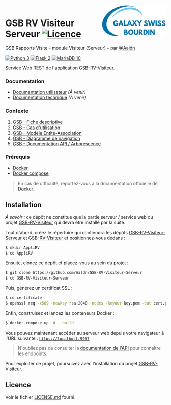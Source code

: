 <img src="app/static/logo.png" align="right" width="200px"/>

GSB RV Visiteur Serveur [![Licence](https://img.shields.io/badge/licence-MIT-2fba00.svg?style=flat-square)](https://github.com/Aaldn/GSB-RV-Visiteur-Serveur/blob/master/LICENSE.md)
========================

GSB Rapports Visite - module Visiteur (Serveur) – par [@Aaldn](https://github.com/Aaldn)

[![Python 3](https://img.shields.io/badge/Python-3.10-3775ab.svg?style=flat-square&logo=python&logoColor=ffffff)](https://www.python.org/)
[![Flask 2](https://img.shields.io/badge/Flask-2.0-ffffff.svg?style=flat-square&logo=flask)](https://flask.palletsprojects.com/en/2.0.x/)
[![MariaDB 10](https://img.shields.io/badge/MariaDB-10.5-c0765a.svg?style=flat-square&logo=mariadb)](https://mariadb.org/)

Service Web REST de l'application [GSB-RV-Visiteur](https://github.com/Aaldn/GSB-RV-Visiteur).

### Documentation

  * [Documentation utilisateur](docs/Documentation-Utilisateur.pdf) _(À venir)_
  * [Documentation technique](docs/Documentation-Technique.pdf) _(À venir)_

### Contexte

1. [GSB - Fiche descriptive](docs/01-GSB-AppliRV-FicheDescriptive.pdf)
2. [GSB - Cas d'utilisation](docs/02-GSB-AppliRV-Visiteur-UC.pdf)
3. [GSB - Modèle Entité-Association](docs/03-GSB-AppliRV-MEA.pdf)
4. [GSB - Diagramme de navigation](docs/04-GSB-AppliRV-Navigation.pdf)
5. [GSB - Documentation API / Arborescence](docs/05-GSB-AppliRV-Documentation-API.pdf)

### Prérequis

  * [Docker](https://docs.docker.com/get-docker)
  * [Docker compose](https://docs.docker.com/compose/install)

> En cas de difficulté, reportez-vous à la documentation officielle de [Docker](https://docs.docker.com/).

## Installation

_À savoir :_ ce dépôt ne constitue que la partie serveur / service web du projet [GSB-RV-Visiteur](https://github.com/Aaldn/GSB-RV-Visiteur) qui devra être installé par la suite.

Tout d'abord, créez le répertoire qui contiendra les dépôts [GSB-RV-Visiteur-Serveur](https://github.com/Aaldn/GSB-RV-Visiteur-Serveur) et [GSB-RV-Visiteur](https://github.com/Aaldn/GSB-RV-Visiteur) et positionnez-vous dedans : 

```bash
$ mkdir AppliRV
$ cd AppliRV
```

Ensuite, clonez ce dépôt et placez-vous au sein du projet :

```bash
$ git clone https://github.com/Aaldn/GSB-RV-Visiteur-Serveur
$ cd GSB-RV-Visiteur-Serveur
```

Puis, générez un certificat SSL :

```bash
$ cd certificate
$ openssl req -x509 -newkey rsa:2048 -nodes -keyout key.pem -out cert.pem -days 365 -config openssl.cnf
```

Enfin, construisez et lancez les conteneurs Docker :

```bash
$ docker-compose up -d --build
```

Vous pouvez maintenant accéder au serveur web depuis votre navigateur à l'URL suivante : [`https://localhost:9967`](https://localhost:9967)

> N'oubliez pas de consulter la [documentation de l'API](docs/05-GSB-AppliRV-Documentation-API.pdf) pour connaître les endpoints.

Pour exploiter ce projet, poursuivez avec l'installation du projet [GSB-RV-Visiteur](https://github.com/Aaldn/GSB-RV-Visiteur).

## Licence

Voir le fichier [LICENSE.md](https://github.com/Aaldn/GSB-RV-Visiteur-Serveur/blob/master/LICENSE.md) fourni.
